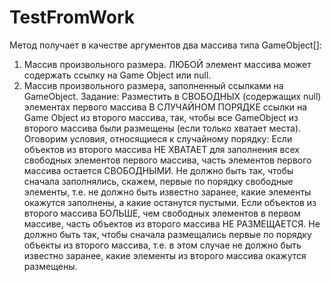 # TestFromWork
Метод получает в качестве аргументов два массива типа GameObject[]:
1. Массив произвольного размера. ЛЮБОЙ элемент массива может содержать ссылку на Game Object или null.
2. Массив произвольного размера, заполненный ссылками на GameObject.
Задание:
Разместить в СВОБОДНЫХ (содержащих null) элементах первого массива В СЛУЧАЙНОМ ПОРЯДКЕ ссылки на Game Object из второго массива, так, чтобы все GameObject из второго массива были размещены (если только хватает места).
Оговорим условия, относящиеся к случайному порядку:
Если объектов из второго массива НЕ ХВАТАЕТ для заполнения всех свободных элементов первого массива, часть элементов первого массива остается СВОБОДНЫМИ. Не должно быть так, чтобы сначала заполнялись, скажем, первые по порядку свободные элементы, т.е. не должно быть известно заранее, какие элементы окажутся заполнены, а какие останутся пустыми.
Если объектов из второго массива БОЛЬШЕ, чем свободных элементов в первом массиве, часть объектов из второго массива НЕ РАЗМЕЩАЕТСЯ. Не должно быть так, чтобы сначала размещались первые по порядку объекты из второго массива, т.е. в этом случае не должно быть известно заранее, какие элементы из второго массива окажутся размещены.
